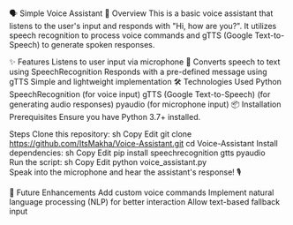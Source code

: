 🗣️ Simple Voice Assistant
📌 Overview
This is a basic voice assistant that listens to the user's input and responds with "Hi, how are you?". It utilizes speech recognition to process voice commands and gTTS (Google Text-to-Speech) to generate spoken responses.

✨ Features
Listens to user input via microphone 🎤
Converts speech to text using SpeechRecognition
Responds with a pre-defined message using gTTS
Simple and lightweight implementation
🛠️ Technologies Used
Python
SpeechRecognition (for voice input)
gTTS (Google Text-to-Speech) (for generating audio responses)
pyaudio (for microphone input)
📦 Installation
Prerequisites
Ensure you have Python 3.7+ installed.

Steps
Clone this repository:
sh
Copy
Edit
git clone https://github.com/ItsMakha/Voice-Assistant.git
cd Voice-Assistant
Install dependencies:
sh
Copy
Edit
pip install speechrecognition gtts pyaudio  
Run the script:
sh
Copy
Edit
python voice_assistant.py  
Speak into the microphone and hear the assistant's response! 🎙️

🚀 Future Enhancements
Add custom voice commands
Implement natural language processing (NLP) for better interaction
Allow text-based fallback input
